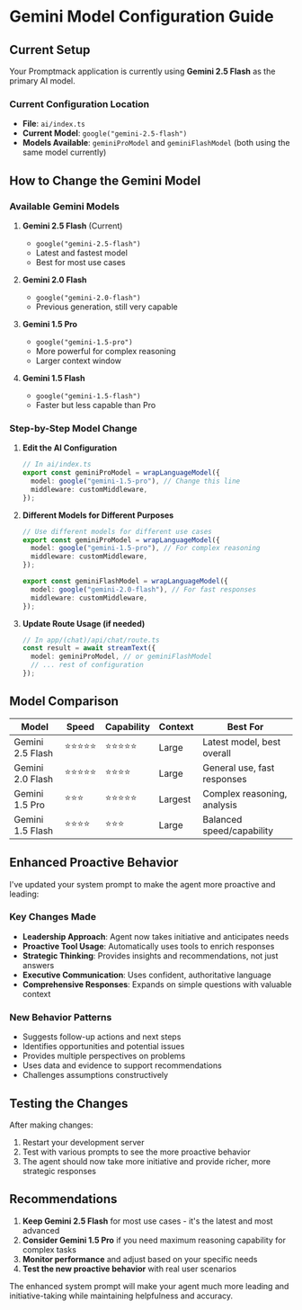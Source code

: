 # Gemini Model Configuration Guide

## Current Setup

Your Promptmack application is currently using **Gemini 2.5 Flash** as the primary AI model.

### Current Configuration Location
- **File**: `ai/index.ts`
- **Current Model**: `google("gemini-2.5-flash")`
- **Models Available**: `geminiProModel` and `geminiFlashModel` (both using the same model currently)

## How to Change the Gemini Model

### Available Gemini Models

1. **Gemini 2.5 Flash** (Current)
   - `google("gemini-2.5-flash")`
   - Latest and fastest model
   - Best for most use cases

2. **Gemini 2.0 Flash**
   - `google("gemini-2.0-flash")`
   - Previous generation, still very capable

3. **Gemini 1.5 Pro**
   - `google("gemini-1.5-pro")`
   - More powerful for complex reasoning
   - Larger context window

4. **Gemini 1.5 Flash**
   - `google("gemini-1.5-flash")`
   - Faster but less capable than Pro

### Step-by-Step Model Change

1. **Edit the AI Configuration**
   ```typescript
   // In ai/index.ts
   export const geminiProModel = wrapLanguageModel({
     model: google("gemini-1.5-pro"), // Change this line
     middleware: customMiddleware,
   });
   ```

2. **Different Models for Different Purposes**
   ```typescript
   // Use different models for different use cases
   export const geminiProModel = wrapLanguageModel({
     model: google("gemini-1.5-pro"), // For complex reasoning
     middleware: customMiddleware,
   });

   export const geminiFlashModel = wrapLanguageModel({
     model: google("gemini-2.0-flash"), // For fast responses
     middleware: customMiddleware,
   });
   ```

3. **Update Route Usage (if needed)**
   ```typescript
   // In app/(chat)/api/chat/route.ts
   const result = await streamText({
     model: geminiProModel, // or geminiFlashModel
     // ... rest of configuration
   });
   ```

## Model Comparison

| Model | Speed | Capability | Context | Best For |
|-------|-------|------------|---------|----------|
| Gemini 2.5 Flash | ⭐⭐⭐⭐⭐ | ⭐⭐⭐⭐⭐ | Large | Latest model, best overall |
| Gemini 2.0 Flash | ⭐⭐⭐⭐⭐ | ⭐⭐⭐⭐ | Large | General use, fast responses |
| Gemini 1.5 Pro | ⭐⭐⭐ | ⭐⭐⭐⭐⭐ | Largest | Complex reasoning, analysis |
| Gemini 1.5 Flash | ⭐⭐⭐⭐ | ⭐⭐⭐ | Large | Balanced speed/capability |

## Enhanced Proactive Behavior

I've updated your system prompt to make the agent more proactive and leading:

### Key Changes Made
- **Leadership Approach**: Agent now takes initiative and anticipates needs
- **Proactive Tool Usage**: Automatically uses tools to enrich responses
- **Strategic Thinking**: Provides insights and recommendations, not just answers
- **Executive Communication**: Uses confident, authoritative language
- **Comprehensive Responses**: Expands on simple questions with valuable context

### New Behavior Patterns
- Suggests follow-up actions and next steps
- Identifies opportunities and potential issues
- Provides multiple perspectives on problems
- Uses data and evidence to support recommendations
- Challenges assumptions constructively

## Testing the Changes

After making changes:
1. Restart your development server
2. Test with various prompts to see the more proactive behavior
3. The agent should now take more initiative and provide richer, more strategic responses

## Recommendations

1. **Keep Gemini 2.5 Flash** for most use cases - it's the latest and most advanced
2. **Consider Gemini 1.5 Pro** if you need maximum reasoning capability for complex tasks
3. **Monitor performance** and adjust based on your specific needs
4. **Test the new proactive behavior** with real user scenarios

The enhanced system prompt will make your agent much more leading and initiative-taking while maintaining helpfulness and accuracy.